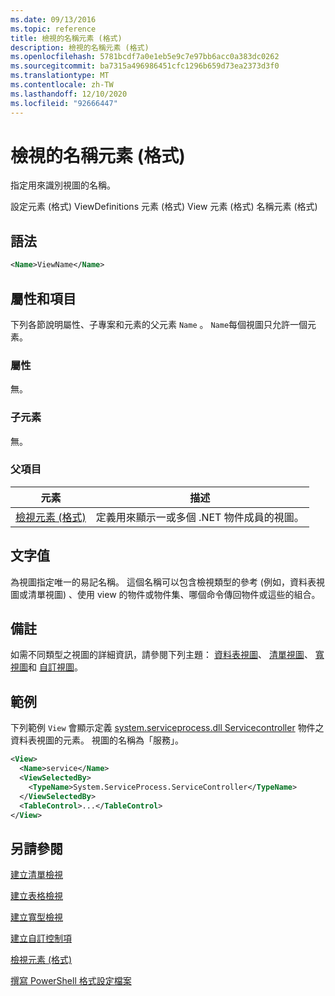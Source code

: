 ```yaml
---
ms.date: 09/13/2016
ms.topic: reference
title: 檢視的名稱元素 (格式)
description: 檢視的名稱元素 (格式)
ms.openlocfilehash: 5781bcdf7a0e1eb5e9c7e97bb6acc0a383dc0262
ms.sourcegitcommit: ba7315a496986451cfc1296b659d73ea2373d3f0
ms.translationtype: MT
ms.contentlocale: zh-TW
ms.lasthandoff: 12/10/2020
ms.locfileid: "92666447"
---
```

# <a name="name-element-for-view-format"></a>檢視的名稱元素 (格式)

指定用來識別視圖的名稱。

設定元素 (格式) ViewDefinitions 元素 (格式) View 元素 (格式) 名稱元素 (格式) 

## <a name="syntax"></a>語法

```xml
<Name>ViewName</Name>
```

## <a name="attributes-and-elements"></a>屬性和項目

下列各節說明屬性、子專案和元素的父元素 `Name` 。 `Name`每個視圖只允許一個元素。

### <a name="attributes"></a>屬性

無。

### <a name="child-elements"></a>子元素

無。

### <a name="parent-elements"></a>父項目

|元素|描述|
|-------------|-----------------|
|[檢視元素 (格式)](./view-element-format.md)|定義用來顯示一或多個 .NET 物件成員的視圖。|

## <a name="text-value"></a>文字值

為視圖指定唯一的易記名稱。 這個名稱可以包含檢視類型的參考 (例如，資料表視圖或清單視圖) 、使用 view 的物件或物件集、哪個命令傳回物件或這些的組合。

## <a name="remarks"></a>備註

如需不同類型之視圖的詳細資訊，請參閱下列主題： [資料表視圖](./creating-a-table-view.md)、 [清單視圖](./creating-a-list-view.md)、 [寬視圖](./creating-a-wide-view.md)和 [自訂視圖](./creating-custom-controls.md)。

## <a name="example"></a>範例

下列範例 `View` 會顯示定義 [system.serviceprocess.dll Servicecontroller](/dotnet/api/System.ServiceProcess.ServiceController) 物件之資料表視圖的元素。 視圖的名稱為「服務」。

```xml
<View>
  <Name>service</Name>
  <ViewSelectedBy>
    <TypeName>System.ServiceProcess.ServiceController</TypeName>
  </ViewSelectedBy>
  <TableControl>...</TableControl>
</View>

```

## <a name="see-also"></a>另請參閱

[建立清單檢視](./creating-a-list-view.md)

[建立表格檢視](./creating-a-table-view.md)

[建立寬型檢視](./creating-a-wide-view.md)

[建立自訂控制項](./creating-custom-controls.md)

[檢視元素 (格式)](./view-element-format.md)

[撰寫 PowerShell 格式設定檔案](./writing-a-powershell-formatting-file.md)
